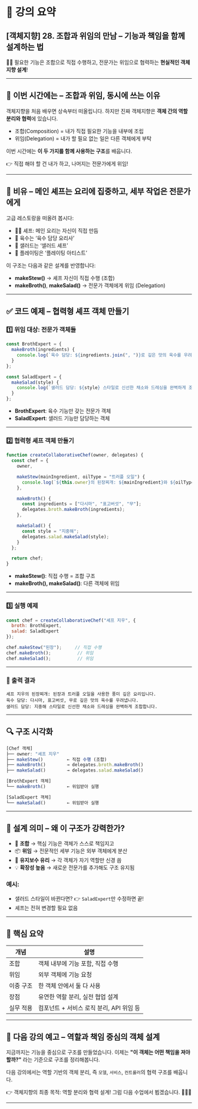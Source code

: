 # 📘 강의 요약

## \[객체지향] 28. 조합과 위임의 만남 – 기능과 책임을 함께 설계하는 법

👨‍🍳 필요한 기능은 조합으로 직접 수행하고,
전문가는 위임으로 협력하는 **현실적인 객체지향 설계**!

---

## 🧠 이번 시간에는 – 조합과 위임, 동시에 쓰는 이유

객체지향을 처음 배우면 상속부터 떠올립니다.
하지만 진짜 객체지향은 **객체 간의 역할 분리와 협력**에 있습니다.

* 조합(Composition) = 내가 직접 필요한 기능을 내부에 조립
* 위임(Delegation) = 내가 할 필요 없는 일은 다른 객체에게 부탁

이번 시간에는 **이 두 가지를 함께 사용하는 구조**를 배웁니다.

👉 직접 해야 할 건 내가 하고, 나머지는 전문가에게 위임!

---

## 🍱 비유 – 메인 셰프는 요리에 집중하고, 세부 작업은 전문가에게

고급 레스토랑을 떠올려 봅시다:

* 👨‍🍳 셰프: 메인 요리는 자신이 직접 만듬
* 🧂 육수는 ‘육수 담당 요리사’
* 🥗 샐러드는 ‘샐러드 셰프’
* 🎨 플레이팅은 ‘플레이팅 아티스트’

이 구조는 다음과 같은 설계를 반영합니다:

* **makeStew()** → 셰프 자신이 직접 수행 (조합)
* **makeBroth()**, **makeSalad()** → 전문가 객체에게 위임 (Delegation)

---

## ✅ 코드 예제 – 협력형 셰프 객체 만들기

### 1️⃣ 위임 대상: 전문가 객체들

```js
const BrothExpert = {
  makeBroth(ingredients) {
    console.log(`육수 담당: ${ingredients.join(", ")}로 깊은 맛의 육수를 우려냅니다.`);
  }
};

const SaladExpert = {
  makeSalad(style) {
    console.log(`샐러드 담당: ${style} 스타일로 신선한 채소와 드레싱을 완벽하게 조합합니다.`);
  }
};
```

* **BrothExpert**: 육수 기능만 갖는 전문가 객체
* **SaladExpert**: 샐러드 기능만 담당하는 객체

---

### 2️⃣ 협력형 셰프 객체 만들기

```js
function createCollaborativeChef(owner, delegates) {
  const chef = {
    owner,

    makeStew(mainIngredient, oilType = "트러플 오일") {
      console.log(`${this.owner}의 된장찌개: ${mainIngredient}와 ${oilType}을 사용한 풍미 깊은 요리입니다.`);
    },

    makeBroth() {
      const ingredients = ["다시마", "표고버섯", "무"];
      delegates.broth.makeBroth(ingredients);
    },

    makeSalad() {
      const style = "지중해";
      delegates.salad.makeSalad(style);
    }
  };

  return chef;
}
```

* **makeStew()**: 직접 수행 = 조합 구조
* **makeBroth(), makeSalad()**: 다른 객체에 위임

---

### 3️⃣ 실행 예제

```js
const chef = createCollaborativeChef("셰프 지우", {
  broth: BrothExpert,
  salad: SaladExpert
});

chef.makeStew("된장");     // 직접 수행
chef.makeBroth();          // 위임
chef.makeSalad();          // 위임
```

---

### 🧪 출력 결과

```
셰프 지우의 된장찌개: 된장과 트러플 오일을 사용한 풍미 깊은 요리입니다.
육수 담당: 다시마, 표고버섯, 무로 깊은 맛의 육수를 우려냅니다.
샐러드 담당: 지중해 스타일로 신선한 채소와 드레싱을 완벽하게 조합합니다.
```

---

## 🔍 구조 시각화

```js
[Chef 객체]
├── owner: "셰프 지우"
├── makeStew()         ← 직접 수행 (조합)
├── makeBroth()        → delegates.broth.makeBroth()
├── makeSalad()        → delegates.salad.makeSalad()

[BrothExpert 객체]
└── makeBroth()        ← 위임받아 실행

[SaladExpert 객체]
└── makeSalad()        ← 위임받아 실행
```

---

## 🧠 설계 의미 – 왜 이 구조가 강력한가?

* 🎯 **조합** → 핵심 기능은 객체가 스스로 책임지고
* 📦 **위임** → 전문적인 세부 기능은 외부 객체에게 분산
* 🔄 **유지보수 유리** → 각 객체가 자기 역할만 신경 씀
* 💡 **확장성 높음** → 새로운 전문가를 추가해도 구조 유지됨

### 예시:

* 샐러드 스타일이 바뀐다면? 👉 `SaladExpert`만 수정하면 끝!
* 셰프는 전혀 변경할 필요 없음

---

## 📌 핵심 요약

| 개념    | 설명                         |
| ----- | -------------------------- |
| 조합    | 객체 내부에 기능 포함, 직접 수행        |
| 위임    | 외부 객체에 기능 요청               |
| 이중 구조 | 한 객체 안에서 둘 다 사용            |
| 장점    | 유연한 역할 분리, 실전 협업 설계        |
| 실무 적용 | 컴포넌트 + 서비스 로직 분리, API 위임 등 |

---

## 🚀 다음 강의 예고 – 역할과 책임 중심의 객체 설계

지금까지는 기능을 중심으로 구조를 만들었습니다.
이제는 **"이 객체는 어떤 책임을 져야 할까?"** 라는 기준으로 구조를 정리해봅니다.

다음 강의에서는 역할 기반의 객체 분리,
즉 `모델`, `서비스`, `컨트롤러`의 협력 구조를 배웁니다.

👉 객체지향의 최종 목적: 역할 분리와 협력 설계!
그럼 다음 수업에서 뵙겠습니다. 👩‍🍳✨

---

